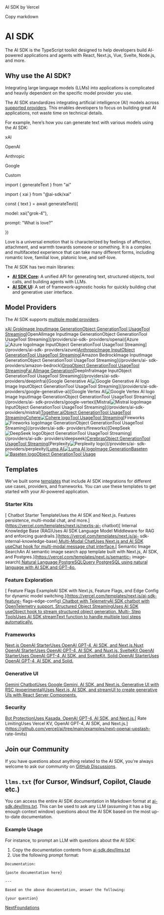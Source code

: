 AI SDK by Vercel

Copy markdown

# AI SDK

The AI SDK is the TypeScript toolkit designed to help developers build AI-
powered applications and agents with React, Next.js, Vue, Svelte, Node.js, and
more.

## Why use the AI SDK?

Integrating large language models (LLMs) into applications is complicated and
heavily dependent on the specific model provider you use.

The AI SDK standardizes integrating artificial intelligence (AI) models across
[supported providers](/docs/foundations/providers-and-models). This enables
developers to focus on building great AI applications, not waste time on
technical details.

For example, here’s how you can generate text with various models using the AI
SDK:

xAI

OpenAI

Anthropic

Google

Custom

import { generateText } from "ai"

import { xai } from "@ai-sdk/xai"

const { text } = await generateText({

model: xai("grok-4"),

prompt: "What is love?"

})

Love is a universal emotion that is characterized by feelings of affection,
attachment, and warmth towards someone or something. It is a complex and
multifaceted experience that can take many different forms, including romantic
love, familial love, platonic love, and self-love.

The AI SDK has two main libraries:

  * **[AI SDK Core](/docs/ai-sdk-core):** A unified API for generating text, structured objects, tool calls, and building agents with LLMs.
  * **[AI SDK UI](/docs/ai-sdk-ui):** A set of framework-agnostic hooks for quickly building chat and generative user interface.

## Model Providers

The AI SDK supports [multiple model providers](/providers).

[xAI GrokImage InputImage GenerationObject GenerationTool UsageTool
Streaming](/providers/ai-sdk-providers/xai)[OpenAIImage InputImage
GenerationObject GenerationTool UsageTool Streaming](/providers/ai-sdk-
providers/openai)[Azure![Azure
logo](/_next/image?url=%2Ficons%2Fazure.svg&w=256&q=75&dpl=dpl_GWsqKLuc9zSK4NkdzEq6h6NWGswC)Image
InputObject GenerationTool UsageTool Streaming](/providers/ai-sdk-
providers/azure)[AnthropicImage InputObject GenerationTool UsageTool
Streaming](/providers/ai-sdk-providers/anthropic)[Amazon BedrockImage
InputImage GenerationObject GenerationTool UsageTool Streaming](/providers/ai-
sdk-providers/amazon-bedrock)[GroqObject GenerationTool UsageTool
Streaming](/providers/ai-sdk-providers/groq)[Fal AIImage
Generation](/providers/ai-sdk-providers/fal)[DeepInfraImage InputObject
GenerationTool UsageTool Streaming](/providers/ai-sdk-
providers/deepinfra)[Google Generative AI![Google Generative AI
logo](/_next/image?url=%2Ficons%2Fgoogle.svg&w=256&q=75&dpl=dpl_GWsqKLuc9zSK4NkdzEq6h6NWGswC)Image
InputObject GenerationTool UsageTool Streaming](/providers/ai-sdk-
providers/google-generative-ai)[Google Vertex AI![Google Vertex AI
logo](/_next/image?url=%2Ficons%2Fgoogle.svg&w=256&q=75&dpl=dpl_GWsqKLuc9zSK4NkdzEq6h6NWGswC)Image
InputImage GenerationObject GenerationTool UsageTool Streaming](/providers/ai-
sdk-providers/google-vertex)[Mistral![Mistral
logo](/_next/image?url=%2Ficons%2Fmistral.svg&w=256&q=75&dpl=dpl_GWsqKLuc9zSK4NkdzEq6h6NWGswC)Image
InputObject GenerationTool UsageTool Streaming](/providers/ai-sdk-
providers/mistral)[Together.aiObject GenerationTool UsageTool
Streaming](/providers/ai-sdk-providers/togetherai)[Cohere![Cohere
logo](/_next/image?url=%2Ficons%2Fcohere.svg&w=256&q=75&dpl=dpl_GWsqKLuc9zSK4NkdzEq6h6NWGswC)Tool
UsageTool Streaming](/providers/ai-sdk-providers/cohere)[Fireworks![Fireworks
logo](/_next/image?url=%2Ficons%2Ffireworks.png&w=256&q=75&dpl=dpl_GWsqKLuc9zSK4NkdzEq6h6NWGswC)Image
GenerationObject GenerationTool UsageTool Streaming](/providers/ai-sdk-
providers/fireworks)[DeepSeek![DeepSeek
logo](/_next/image?url=%2Ficons%2Fdeepseek.svg&w=256&q=75&dpl=dpl_GWsqKLuc9zSK4NkdzEq6h6NWGswC)Object
GenerationTool UsageTool Streaming](/providers/ai-sdk-
providers/deepseek)[CerebrasObject GenerationTool UsageTool
Streaming](/providers/ai-sdk-providers/cerebras)[Perplexity![Perplexity
logo](/_next/image?url=%2Ficons%2Fperplexity.svg&w=256&q=75&dpl=dpl_GWsqKLuc9zSK4NkdzEq6h6NWGswC)](/providers/ai-
sdk-providers/perplexity)[Luma AI![Luma AI
logo](/_next/image?url=%2Ficons%2Fluma.png&w=256&q=75&dpl=dpl_GWsqKLuc9zSK4NkdzEq6h6NWGswC)Image
Generation](/providers/ai-sdk-providers/luma)[Baseten![Baseten
logo](/_next/image?url=%2Ficons%2Fbaseten.svg&w=256&q=75&dpl=dpl_GWsqKLuc9zSK4NkdzEq6h6NWGswC)Object
GenerationTool Usage](/providers/ai-sdk-providers/baseten)

## Templates

We've built some [templates](https://vercel.com/templates?type=ai) that
include AI SDK integrations for different use cases, providers, and
frameworks. You can use these templates to get started with your AI-powered
application.

### Starter Kits

[ Chatbot Starter TemplateUses the AI SDK and Next.js. Features persistence,
multi-modal chat, and more.](https://vercel.com/templates/next.js/nextjs-ai-
chatbot)[ Internal Knowledge Base (RAG)Uses AI SDK Language Model Middleware
for RAG and enforcing guardrails.](https://vercel.com/templates/next.js/ai-
sdk-internal-knowledge-base)[ Multi-Modal ChatUses Next.js and AI SDK useChat
hook for multi-modal message chat
interface.](https://vercel.com/templates/next.js/multi-modal-chatbot)[
Semantic Image SearchAn AI semantic image search app template built with
Next.js, AI SDK, and Postgres.](https://vercel.com/templates/next.js/semantic-
image-search)[ Natural Language PostgreSQLQuery PostgreSQL using natural
language with AI SDK and
GPT-4o.](https://vercel.com/templates/next.js/natural-language-postgres)

### Feature Exploration

[ Feature Flags ExampleAI SDK with Next.js, Feature Flags, and Edge Config for
dynamic model switching.](https://vercel.com/templates/next.js/ai-sdk-feature-
flags-edge-config)[ Chatbot with TelemetryAI SDK chatbot with OpenTelemetry
support.](https://vercel.com/templates/next.js/ai-chatbot-telemetry)[
Structured Object StreamingUses AI SDK useObject hook to stream structured
object generation.](https://vercel.com/templates/next.js/use-object)[ Multi-
Step ToolsUses AI SDK streamText function to handle multiple tool steps
automatically.](https://vercel.com/templates/next.js/ai-sdk-roundtrips)

### Frameworks

[ Next.js OpenAI StarterUses OpenAI GPT-4, AI SDK, and
Next.js.](https://github.com/vercel/ai/tree/main/examples/next-openai)[Nuxt
OpenAI StarterUses OpenAI GPT-4, AI SDK, and
Nuxt.js.](https://github.com/vercel/ai/tree/main/examples/nuxt-openai)[
SvelteKit OpenAI StarterUses OpenAI GPT-4, AI SDK, and
SvelteKit.](https://github.com/vercel/ai/tree/main/examples/sveltekit-openai)[
Solid OpenAI StarterUses OpenAI GPT-4, AI SDK, and
Solid.](https://github.com/vercel/ai/tree/main/examples/solidstart-openai)

### Generative UI

[ Gemini ChatbotUses Google Gemini, AI SDK, and
Next.js.](https://vercel.com/templates/next.js/gemini-ai-chatbot)[ Generative
UI with RSC (experimental)Uses Next.js, AI SDK, and streamUI to create
generative UIs with React Server
Components.](https://vercel.com/templates/next.js/rsc-genui)

### Security

[ Bot ProtectionUses Kasada, OpenAI GPT-4, AI SDK, and
Next.js.](https://vercel.com/templates/next.js/advanced-ai-bot-protection)[
Rate LimitingUses Vercel KV, OpenAI GPT-4, AI SDK, and
Next.js.](https://github.com/vercel/ai/tree/main/examples/next-openai-upstash-
rate-limits)

## Join our Community

If you have questions about anything related to the AI SDK, you're always
welcome to ask our community on [GitHub
Discussions](https://github.com/vercel/ai/discussions).

## `llms.txt` (for Cursor, Windsurf, Copilot, Claude etc.)

You can access the entire AI SDK documentation in Markdown format at [ai-
sdk.dev/llms.txt](/llms.txt). This can be used to ask any LLM (assuming it has
a big enough context window) questions about the AI SDK based on the most up-
to-date documentation.

### Example Usage

For instance, to prompt an LLM with questions about the AI SDK:

  1. Copy the documentation contents from [ai-sdk.dev/llms.txt](/llms.txt)
  2. Use the following prompt format:

    
    
    Documentation:
    
    {paste documentation here}
    
    ---
    
    Based on the above documentation, answer the following:
    
    {your question}

[NextFoundations](/docs/foundations)

